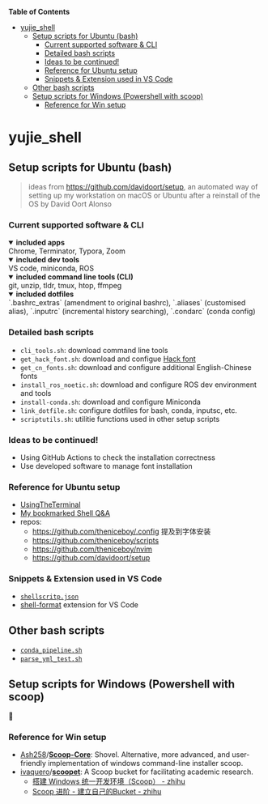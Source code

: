 <!-- START doctoc generated TOC please keep comment here to allow auto update -->
<!-- DON'T EDIT THIS SECTION, INSTEAD RE-RUN doctoc TO UPDATE -->
**Table of Contents**

- [yujie_shell](#yujie_shell)
  - [Setup scripts for Ubuntu (bash)](#setup-scripts-for-ubuntu-bash)
    - [Current supported software & CLI](#current-supported-software--cli)
    - [Detailed bash scripts](#detailed-bash-scripts)
    - [Ideas to be continued!](#ideas-to-be-continued)
    - [Reference for Ubuntu setup](#reference-for-ubuntu-setup)
    - [Snippets & Extension used in VS Code](#snippets--extension-used-in-vs-code)
  - [Other bash scripts](#other-bash-scripts)
  - [Setup scripts for Windows (Powershell with scoop)](#setup-scripts-for-windows-powershell-with-scoop)
    - [Reference for Win setup](#reference-for-win-setup)

<!-- END doctoc generated TOC please keep comment here to allow auto update -->

# yujie_shell

## Setup scripts for Ubuntu (bash)

> ideas from <https://github.com/davidoort/setup>, an automated way of setting up my workstation on macOS or Ubuntu after a reinstall of the OS by David Oort Alonso

### Current supported software & CLI

<details open>
    <summary><b>included apps</b></summary>
        <div align="left">
            Chrome, Terminator, Typora, Zoom
        </div>
</details>

<details open>
    <summary><b>included dev tools</b></summary>
        <div align="left">
            VS code, miniconda, ROS
        </div>
</details>

<details open>
    <summary><b>included command line tools (CLI)</b></summary>
        <div align="left">
            git, unzip, tldr, tmux, htop, ffmpeg
        </div>
</details>

<details open>
    <summary><b>included dotfiles</b></summary>
        <div align="left">
            `.bashrc_extras` (amendment to original bashrc), `.aliases` (customised alias), `.inputrc` (incremental history searching), `.condarc` (conda config)
        </div>
</details>

### Detailed bash scripts

- `cli_tools.sh`: download command line tools
- `get_hack_font.sh`: download and configue [Hack font](https://github.com/source-foundry/Hack)
- `get_cn_fonts.sh`: download and configure additional English-Chinese fonts
- `install_ros_noetic.sh`: download and configure ROS dev environment and tools
- `install-conda.sh`: download and configure Miniconda
- `link_dotfile.sh`: configure dotfiles for bash, conda, inputsc, etc.
- `scriptutils.sh`: utilitie functions used in other setup scripts

### Ideas to be continued!

- Using GitHub Actions to check the installation correctness
- Use developed software to manage font installation

### Reference for Ubuntu setup

- [UsingTheTerminal](https://help.ubuntu.com/community/UsingTheTerminal)
- [My bookmarked Shell Q&A](https://www.notion.so/yujiehe/Shell-scripts-Q-A-fb3ebb4dcf1b42bf8a99fb0a52241e60)
- repos:
    - https://github.com/theniceboy/.config
        提及到字体安装
    - https://github.com/theniceboy/scripts
    - https://github.com/theniceboy/nvim
    - https://github.com/davidoort/setup

### Snippets & Extension used in VS Code

- [`shellscritp.json`](./shellscritp.json)
- [shell-format](https://marketplace.visualstudio.com/items?itemName=foxundermoon.shell-format) extension for VS Code

## Other bash scripts

- [`conda_pipeline.sh`](./misc/conda_pipeline.sh)
- [`parse_yml_test.sh`](./misc/yaml/parse_yml_test.sh)

## Setup scripts for Windows (Powershell with scoop)

:construction:

### Reference for Win setup

- [Ash258](https://github.com/Ash258)/**[Scoop-Core](https://github.com/Ash258/Scoop-Core)**: Shovel. Alternative, more advanced, and user-friendly implementation of windows command-line installer scoop.
- [ivaquero](https://github.com/ivaquero)/**[scoopet](https://github.com/ivaquero/scoopet)**: A Scoop bucket for facilitating academic research.
  - [搭建 Windows 统一开发环境（Scoop） - zhihu](https://zhuanlan.zhihu.com/p/128955118)
  - [Scoop 进阶 - 建立自己的Bucket - zhihu](https://zhuanlan.zhihu.com/p/165635039)
